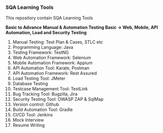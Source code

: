 ### SQA Learning Tools
This repository contain SQA Learning Tools

**Basic to Advance**
**Manual & Automation Testing Basic -> Web, Mobile, API Automation, Load and Security Testing**
1. Manual Testing: Test Plan & Cases, STLC etc
2. Programming Language: Java
3. Testing Framework: TestNG
4. Web Automation Framework: Selenium
5. Mobile Automation Framework: Appium
6. API Automation Tool: Karate, Postman
7. API Automation Framework: Rest Assured
8. Load Testing Tool: JMeter
9. Database Testing
10. Testcase Management Tool: TestLink
11. Bug Tracking Tool: Bugzilla, Jira
12. Security Testing Tool: OWASP ZAP & SqlMap
13. Version control: Github
14. Build Automation Tool: Gradle
15. CI/CD Tool: Jenkins
16. Mock Interview
17. Resume Writing
